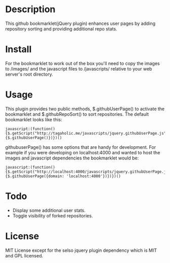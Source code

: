 Description
===========

This github bookmarklet(jQuery plugin) enhances user pages by adding repository sorting and providing additional
repo stats.


Install
=======

For the bookmarklet to work out of the box you'll need to copy the images to /images/ and the
javascript files to /javascripts/ relative to your web server's root directory.

Usage
=====
This plugin provides two public methods, $.githubUserPage() to activate the
bookmarklet and $.githubRepoSort() to sort repositories. The default bookmarklet looks like this:

    javascript:(function(){$.getScript("http://tagaholic.me/javascripts/jquery.githubUserPage.js",function(){$.githubUserPage()})})()

githubuserPage() has some options that are handy for development. For example if you were developing
on localhost:4000 and wanted to host the images and javascript dependencies the bookmarklet would be:

    javascript:(function(){$.getScript("http://localhost:4000/javascripts/jquery.githubUserPage.js",function(){$.githubUserPage({domain: 'localhost:4000'})})})()

Todo
====
* Display some additional user stats.
* Toggle visibility of forked repositories.

License
=======
MIT License except for the selso jquery plugin dependency which is MIT and GPL licensed.
